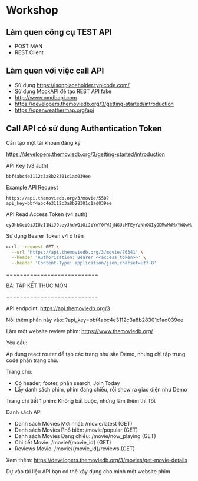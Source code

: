 # Workshop

## Làm quen công cụ TEST API

- POST MAN
- REST Client

## Làm quen với việc call API

- Sử dụng <https://jsonplaceholder.typicode.com/>
- Sử dụng [MockAPI](https://mockapi.io) để tạo REST API fake
- http://www.omdbapi.com
- https://developers.themoviedb.org/3/getting-started/introduction
- https://openweathermap.org/api

## Call API có sử dụng Authentication Token

Cần tạo một tài khoản đăng ký

https://developers.themoviedb.org/3/getting-started/introduction

API Key (v3 auth)
```code
bbf4abc4e3112c3a8b28301c1ad039ee
```
Example API Request
```code
https://api.themoviedb.org/3/movie/550?api_key=bbf4abc4e3112c3a8b28301c1ad039ee
```
API Read Access Token (v4 auth)
```code
eyJhbGciOiJIUzI1NiJ9.eyJhdWQiOiJiYmY0YWJjNGUzMTEyYzNhOGIyODMwMWMxYWQwMzllZSIsInN1YiI6IjY0MTI3N2Q2ZTE4ZTNmMDdkMDU1ZjY4OCIsInNjb3BlcyI6WyJhcGlfcmVhZCJdLCJ2ZXJzaW9uIjoxfQ.iw5OvKuR35yRllO8eoRWjvCQnlFmh8nieiLD9NpSDc8
```

Sử dụng Bearer Token v4 ở trên
```bash
curl --request GET \
  --url 'https://api.themoviedb.org/3/movie/76341' \
  --header 'Authorization: Bearer <<access_token>>' \
  --header 'Content-Type: application/json;charset=utf-8'
```

===========================

BÀI TẬP KẾT THÚC MÔN

===========================

API endpoint: https://api.themoviedb.org/3

Nối thêm phần này vào: ?api_key=bbf4abc4e3112c3a8b28301c1ad039ee

Làm một website review phim: <https://www.themoviedb.org/>

Yêu cầu:

Áp dụng react router để tạo các trang như site Demo, nhưng chỉ tập trung code phần trang chủ. 

Trang chủ: 

  - Có header, footer, phần search, Join Today
  - Lấy danh sách phim, phim đang chiếu, rồi show ra giao diện như Demo 

Trang chi tiết 1 phim: Không bắt buộc, nhưng làm thêm thì Tốt

Danh sách API

- Danh sách Movies Mới nhất: /movie/latest (GET)
- Danh sách Movies Phổ biến: /movie/popular (GET)
- Danh sách Movies Đang chiếu: /movie/now_playing (GET)
- Chi tiết  Movie: /movie/{movie_id} (GET)
- Reviews Movie: /movie/{movie_id}/reviews (GET)

Xem thêm: <https://developers.themoviedb.org/3/movies/get-movie-details>

Dự vào tài liệu API bạn có thể xây dựng cho mình một website phim